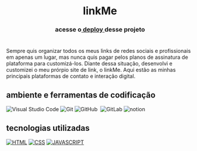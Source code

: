 <h1 align='center'> linkMe </h1> 
<h3 align='center'>  acesse o<a href="https://ojonatasquirino.github.io/linkme/">  deploy  </a>desse projeto<h3>

#

<p> Sempre quis organizar todos os meus links de redes sociais e profissionais em apenas um lugar, mas nunca quis pagar pelos planos de assinatura de plataforma para customizá-los.
Diante dessa situação, desenvolvi e customizei o meu prórpio site de link, o linkMe. Aqui estão as minhas principais plataformas de contato e interação digital. </p>

## ambiente e ferramentas de codificação
![Visual Studio Code](https://img.shields.io/badge/-Visual%20Studio%20Code-0D1117?style=for-the-badge&logo=visual-studio-code&logoColor=007ACC&labelColor=0D1117)
![Git](https://img.shields.io/badge/-Git-0D1117?style=for-the-badge&logo=git&labelColor=0D1117)
![GitHub](https://img.shields.io/badge/-GitHub-0D1117?style=for-the-badge&logo=github&labelColor=0D1117)&nbsp;
![GitLab](https://img.shields.io/badge/GitPages-0D1117?style=for-the-badge&logo=gitlab&logoColor=yellow)
![notion](https://img.shields.io/badge/Notion-0D1117?style=for-the-badge&logo=notion&logoColor=white)

## tecnologias utilizadas
[![HTML](https://img.shields.io/badge/HTML-0D1117?style=for-the-badge&logo=html5&logoColor=red)]()
[![CSS](https://img.shields.io/badge/CSS3-0D1117?style=for-the-badge&logo=css3&logoColor=1572B6)]()
[![JAVASCRIPT](https://img.shields.io/badge/JavaScript-0D1117?style=for-the-badge&logo=javascript&logoColor=yellow)]()

